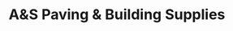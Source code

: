 ---
title: "A&S Paving & Building Supplies"
url: /crediton/aunds-paving-und-building-supplies/
shop: Eisenwaren
---